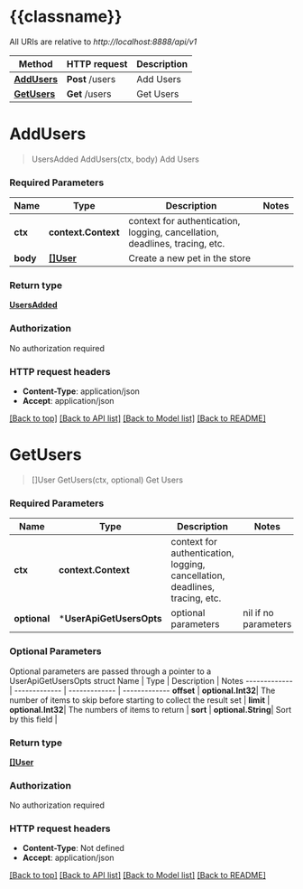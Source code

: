 # {{classname}}

All URIs are relative to *http://localhost:8888/api/v1*

Method | HTTP request | Description
------------- | ------------- | -------------
[**AddUsers**](UserApi.md#AddUsers) | **Post** /users | Add Users
[**GetUsers**](UserApi.md#GetUsers) | **Get** /users | Get Users

# **AddUsers**
> UsersAdded AddUsers(ctx, body)
Add Users

### Required Parameters

Name | Type | Description  | Notes
------------- | ------------- | ------------- | -------------
 **ctx** | **context.Context** | context for authentication, logging, cancellation, deadlines, tracing, etc.
  **body** | [**[]User**](User.md)| Create a new pet in the store | 

### Return type

[**UsersAdded**](UsersAdded.md)

### Authorization

No authorization required

### HTTP request headers

 - **Content-Type**: application/json
 - **Accept**: application/json

[[Back to top]](#) [[Back to API list]](../README.md#documentation-for-api-endpoints) [[Back to Model list]](../README.md#documentation-for-models) [[Back to README]](../README.md)

# **GetUsers**
> []User GetUsers(ctx, optional)
Get Users

### Required Parameters

Name | Type | Description  | Notes
------------- | ------------- | ------------- | -------------
 **ctx** | **context.Context** | context for authentication, logging, cancellation, deadlines, tracing, etc.
 **optional** | ***UserApiGetUsersOpts** | optional parameters | nil if no parameters

### Optional Parameters
Optional parameters are passed through a pointer to a UserApiGetUsersOpts struct
Name | Type | Description  | Notes
------------- | ------------- | ------------- | -------------
 **offset** | **optional.Int32**| The number of items to skip before starting to collect the result set | 
 **limit** | **optional.Int32**| The numbers of items to return | 
 **sort** | **optional.String**| Sort by this field | 

### Return type

[**[]User**](array.md)

### Authorization

No authorization required

### HTTP request headers

 - **Content-Type**: Not defined
 - **Accept**: application/json

[[Back to top]](#) [[Back to API list]](../README.md#documentation-for-api-endpoints) [[Back to Model list]](../README.md#documentation-for-models) [[Back to README]](../README.md)

